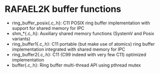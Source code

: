 # RAFAEL2K buffer functions

- ring_buffer_posix{.c,.h}: C11 POSIX ring buffer implementation with support for shared memory for IPC
- shm_*{.c,.h}: Auxiliary shared memory functions (SystemV and Posix variants)
- ring_buffer1{.c,.h}: C11 portable (but make use of atomics) ring buffer implementation integrated with shared memory for IPC 
- ring_buffer2{.c,.h}: C11 (C99 indeed with very few C11) optimized implementation
- buffer{.c,.h}: Ring buffer multi-thread API using pthread mutex
